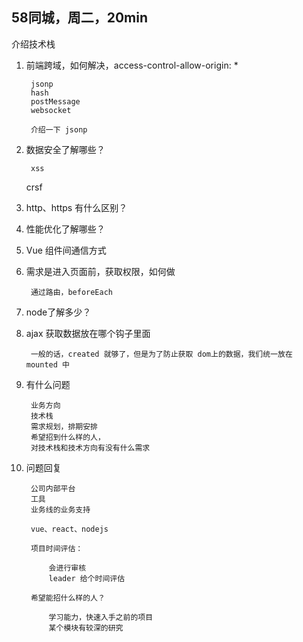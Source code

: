 ## 58同城，周二，20min

介绍技术栈

1. 前端跨域，如何解决，access-control-allow-origin: *
	
		jsonp
		hash
		postMessage
		websocket	
	
		介绍一下 jsonp

2. 数据安全了解哪些？

		xss
	crsf

3. http、https 有什么区别？
4. 性能优化了解哪些？
5. Vue 组件间通信方式
6. 需求是进入页面前，获取权限，如何做
	
		通过路由，beforeEach
7. node了解多少？
8. ajax 获取数据放在哪个钩子里面

		一般的话，created 就够了，但是为了防止获取 dom上的数据，我们统一放在 mounted 中
	
8. 有什么问题
	
		业务方向
		技术栈
		需求规划，排期安排
		希望招到什么样的人，
		对技术栈和技术方向有没有什么需求
	
9. 问题回复
	
		公司内部平台
		工具
		业务线的业务支持
		
		vue、react、nodejs
		
		项目时间评估：
			
			会进行审核
			leader 给个时间评估
			
		希望能招什么样的人？
			
			学习能力，快速入手之前的项目
			某个模块有较深的研究
	
